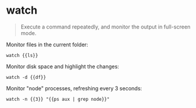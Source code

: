 watch
=====

> Execute a command repeatedly, and monitor the output in full-screen mode.

Monitor files in the current folder:

    watch {{ls}}

Monitor disk space and highlight the changes:

    watch -d {{df}}

Monitor "node" processes, refreshing every 3 seconds:

    watch -n {{3}} "{{ps aux | grep node}}"
